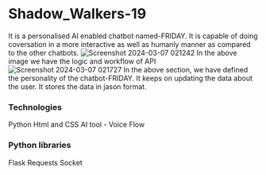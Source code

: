 # Shadow_Walkers-19
It is a personalised AI enabled chatbot named-FRIDAY.
It is capable of doing coversation in a more interactive as well as humanly manner as compared to the other chatbots.
![Screenshot 2024-03-07 021242](https://github.com/spider2802/Shadow_Walkers-19/assets/147020457/0b180e1d-9e33-4619-9df4-9c81c261925a)
In the above image we have the logic and workflow of API
![Screenshot 2024-03-07 021727](https://github.com/spider2802/Shadow_Walkers-19/assets/147020457/5b8c7d72-e924-413e-987c-ad22d9eae92f)
In the above section, we have defined the personality of the chatbot-FRIDAY.
It keeps on updating the data about the user.
It stores the data in jason format.

### Technologies
Python 
Html and CSS
AI tool - Voice Flow

### Python libraries
Flask
Requests
Socket







